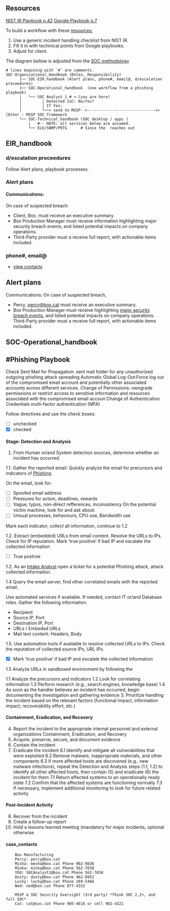 ## Resources
[NIST IR Playbook p.42](https://nvlpubs.nist.gov/nistpubs/specialpublications/nist.sp.800-61r2.pdf)
[Google Playbook p.7](https://learningimages.lighthouselabs.ca/Cyber+BC/Cyber+BC+C4/Top_Security_Playbooks_2022.pdf)

To build a workflow with these [resources](#resources),
1. Use a generic incident handling checklist from NIST IR.
2. Fill it in with techinical points from Google playbooks.
3. Adjust for client.

The diagram bellow is adjusted from the [SOC methodology](https://github.com/FredericGariepy/LighthouseLabs/blob/main/PKM/W4/D2/workflow.md#the-soc-methodology)
```
# lines begining with `#` are comments.
SOC-Organizational_Handbook (Roles, Responsibility)
      ├── SOC-EIR_handbook (Alert plans, phone#, email@, d/escalation proceedures)
      ├── SOC-Operational_handbook  (one workflow from a phishing playbook) 
      │   └── SOC Analyst 1 # <-(you are here)
      │         │ Detected IoC: No/Yes? 
      │         │ If Yes:
      │         └──> send to MSSP-->------------------------------>>[Enter : MSSP SOC framework
      └── SOC-Technical_handbook (SOC desktop / apps )
          │   #-- NOTE: all services below are assumed.
          └── ELK/SNMP/PRTG      # Since the  reaches out
```

## EIR_handbook 
### d/escalation proceedures
Follow Alert plans, playbook processes.
### Alert plans
#### Communications:
On case of suspected breach:
- Client, Box, must receive an executive summary.
- Box Production Manager must receive information highlighting major security breach events, and listed potential impacts on company operations.
- Third-Party provider must a receive full report, with actionable items included.
### phone#, email@
- [view contacts](#case_contacts)

## Alert plans
Communications:
On case of suspected breach,
- Percy, percy@box.cat must receive an executive summary.
- Box Production Manager must receive highlighting [major security breach events](), and listed potential impacts on company operations.
    Third-Party provider must a receive full report, with actionable items included.

## SOC-Operational_handbook
## #Phishing Playbook
Check Sent Mail for Propagation: sent mail folder for any unauthorized outgoing phishing attack spreading
Automatic Global Log-Out:Force log out of the compromised email account and potentially other associated accounts across different services.
Change of Permissions: owngrade permissions or restrict access to sensitive information and resources associated with the compromised email accoun
Change of Authentication Credentials multi-factor authentication (MFA)

Follow directives and use the check boxes:
- [ ] unchecked
- [x] checked 
#### Stage: Detection and Analysis
1. From Human or/and System detection sources, determine whether an incident has occurred.

1.1. Gather the reported email. Quickly analyze the email for precursors and indicators of [Phishing](https://www.getcybersafe.gc.ca/en/resources/real-examples-fake-emails).

On the email, look for:
- [ ] Spoofed email address
- [ ] Pressures for action, deadlines, rewards
- [ ] Vague, typos, non-direct refferences, inconsistency
On the potential victim machine, look for and ask about:
- [ ] Unsual processes, behaviours, CPU use, Bandwidth use

Mark each indicator, collect all information, continue to 1.2

1.2. Extract (embedded) URLs from email content. Resolve the URLs to IPs. Check for IP reputation.
Mark ‘true positive’ if bad IP and escalate the collected information
- [ ] True postivie

1.2. As an [Intake Analyst](https://github.com/FredericGariepy/LighthouseLabs/blob/main/PKM/W4/D3/Intake%20Analyst.md) open a ticket for a potential Phishing attack, attack collected informaiton.

1.4 Query the email server, find other correlated emails with the reported email.

Use automated services if available. If needed, contact IT or/and Database roles. Gather the following information:
- Recipient
- Source IP, Port
- Destination IP, Port
- URLs / Embeded URLs
- Mail text content: Headers, Body

1.5. Use automation tools if available to resolve collected URLs to IPs. Check the reputation of collected source IPs, URL IPs.

- [x] Mark ‘true positive’ if bad IP and escalate the collected information


1.5 Analyze URLs in sandboxed environment by
following the


1.1 Analyze the precursors and indicators
1.2 Look for correlating information
1.3 Perform research (e.g., search engines, knowledge base)
1.4 As soon as the handler believes an incident has occurred, begin documenting
the investigation and gathering evidence
3. Prioritize handling the incident based on the relevant factors (functional impact, information
impact, recoverability effort, etc.)
#### Containment, Eradication, and Recovery
4. Report the incident to the appropriate internal personnel and external organizations
Containment, Eradication, and Recovery
5. Acquire, preserve, secure, and document evidence
6. Contain the incident
7. Eradicate the incident
6.1 Identify and mitigate all vulnerabilities that were exploited
6.2 Remove malware, inappropriate materials, and other components
6.3 If more affected hosts are discovered (e.g., new malware infections), repeat
the Detection and Analysis steps (1.1, 1.2) to identify all other affected hosts, then
contain (5) and eradicate (6) the incident for them
7.1 Return affected systems to an operationally ready state
7.2 Confirm that the affected systems are functioning normally
7.3 If necessary, implement additional monitoring to look for future related activity
#### Post-Incident Activity
8. Recover from the incident
9. Create a follow-up report
10. Hold a lessons learned meeting (mandatory for major incidents, optional otherwise

#### case_contacts
```
    Box Manufacturing
    Percy: percy@box.cat
    Misha: mesha@box.cat Phone 902-9836
    Minka: minka@box.cat Phone 562-7658
    YOU: SOCAnalyst1@box.cat Phone 562-7658
    Dusty: dusty@box.cat Phone 462-8952
    Lucky: lucky@box.cat Phone 269-5466
    Ned: ned@box.cat Phone 877-4332

    MSSP & SOC Security Oversight (3rd party) *Think SOC 2,2+, and full SOC*
    Cat: cat@soc.cat Phone 905-4616 or cell 902-4321
```
